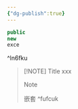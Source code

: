 ```yaml
---
{"dg-publish":true}
---
```



```java
public 
new
exce
```

^ln6fku


> [!NOTE] Title
> xxx
> > [!NOTE]
> > 嵌套 ^fufcuk
